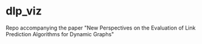 # dlp_viz
Repo accompanying the paper "New Perspectives on the Evaluation of Link Prediction Algorithms for Dynamic Graphs"
